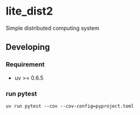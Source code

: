 # lite_dist2
Simple distributed computing system

## Developing
### Requirement
- uv >= 0.6.5

### run pytest
```shell
uv run pytest --cov --cov-config=pyproject.toml
```